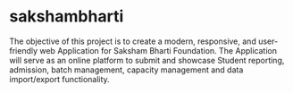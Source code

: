 # sakshambharti
The objective of this project is to create a modern, responsive, and user-friendly web Application for Saksham Bharti Foundation. The Application will serve as an online platform to submit and showcase Student reporting, admission, batch management, capacity management and data import/export functionality. 
